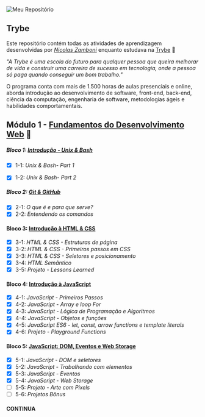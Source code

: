 ![Meu Repositório](https://user-images.githubusercontent.com/114950635/195418117-8ec8d94d-32f0-42e4-8af4-e18647e0ed57.png)

## Trybe

Este repositório contém todas as atividades de aprendizagem desenvolvidas por _[Nicolas Zamboni](www.linkedin.com/in/nicolaszamboni)_ enquanto estudava na [Trybe](https://www.betrybe.com/) :rocket:

_"A Trybe é uma escola do futuro para qualquer pessoa que queira melhorar de vida e construir uma carreira de sucesso em tecnologia, onde a pessoa só paga quando conseguir um bom trabalho."_

O programa conta com mais de 1.500 horas de aulas presenciais e online, aborda introdução ao desenvolvimento de software, front-end, back-end, ciência da computação, engenharia de software, metodologias ágeis e habilidades comportamentais.

## Módulo 1 - [Fundamentos do Desenvolvimento Web](https://github.com/nicolaszamboni/trybe-exercicios/tree/main/01-fundamentos) :floppy_disk:

##### Bloco 1: [Introdução - Unix & Bash](https://github.com/nicolaszamboni/trybe-exercicios/tree/main/01-fundamentos/01-unix-bash)

- [x] 1-1: _Unix & Bash- Part 1_
- [x] 1-2: _Unix & Bash- Part 2_


##### Bloco 2: [Git & GitHub](https://github.com/nicolaszamboni/trybe-exercicios/tree/main/01-fundamentos/02-git-github)

- [x] 2-1: _O que é e para que serve?_
- [x] 2-2: _Entendendo os comandos_

#### Bloco 3: [Introdução à HTML & CSS](https://github.com/nicolaszamboni/trybe-exercicios/tree/main/01-fundamentos/03-introducao-html-css)

- [x] 3-1: _HTML & CSS - Estruturas de página_
- [x] 3-2: _HTML & CSS - Primeiros passos em CSS_
- [x] 3-3: _HTML & CSS - Seletores e posicionamento_
- [x] 3-4: _HTML Semântico_
- [x] 3-5: _Projeto - Lessons Learned_

#### Bloco 4: [Introdução à JavaScript](https://github.com/nicolaszamboni/trybe-exercicios/tree/main/01-fundamentos/04-indotrucao-a-javascript/dia-01-javascript-primeiros-passos)

- [x] 4-1: _JavaScript - Primeiros Passos_
- [x] 4-2: _JavaScript - Array e loop For_
- [x] 4-3: _JavaScript - Lógica de Programação e Algoritmos_
- [x] 4-4: _JavaScript - Objetos e funções_
- [x] 4-5: _JavaScript ES6 - let, const, arrow functions e template literals_
- [x] 4-6: _Projeto - Playground Functions_

#### Bloco 5: [JavaScript: DOM, Eventos e Web Storage](https://github.com/nicolaszamboni/trybe-exercicios/tree/main/01-fundamentos/05-javascript-dom-eventos-web-storage)

- [x] 5-1: _JavaScript - DOM e seletores_
- [x] 5-2: _JavaScript - Trabalhando com elementos_
- [x] 5-3: _JavaScript - Eventos_
- [x] 5-4: _JavaScript - Web Storage_
- [ ] 5-5: _Projeto - Arte com Pixels_
- [ ] 5-6: _Projetos Bônus_

#### CONTINUA